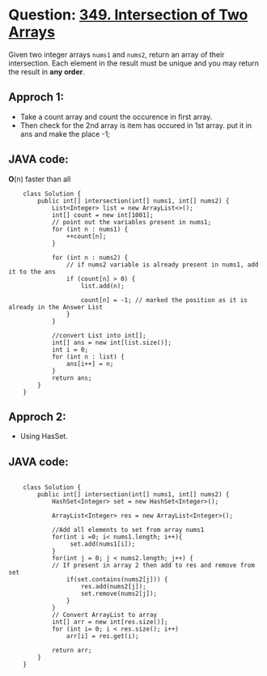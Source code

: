 # Question: [349. Intersection of Two Arrays](https://leetcode.com/problems/intersection-of-two-arrays/)

Given two integer arrays `nums1` and `nums2`, return an array of their intersection. Each element in the result must be unique and you may return the result in **any order**.

## Approch 1:

- Take a count array and count the occurence in first array.
- Then check for the 2nd array is item has occured in 1st array. put it in ans and make the place -1;

## JAVA code:

**O**(n) faster than all

```
    class Solution {
        public int[] intersection(int[] nums1, int[] nums2) {
            List<Integer> list = new ArrayList<>();
            int[] count = new int[1001];
            // point out the variables present in nums1;
            for (int n : nums1) {
                ++count[n];
            }

            for (int n : nums2) {
                // if nums2 variable is already present in nums1, add it to the ans
                if (count[n] > 0) {
                    list.add(n);

                    count[n] = -1; // marked the position as it is already in the Answer List
                }
            }

            //convert List into int[];
            int[] ans = new int[list.size()];
            int i = 0;
            for (int n : list) {
                ans[i++] = n;
            }
            return ans;
        }
    }

```

## Approch 2:

- Using HasSet.

## JAVA code:

```

    class Solution {
        public int[] intersection(int[] nums1, int[] nums2) {
            HashSet<Integer> set = new HashSet<Integer>();

            ArrayList<Integer> res = new ArrayList<Integer>();

            //Add all elements to set from array nums1
            for(int i =0; i< nums1.length; i++){
                 set.add(nums1[i]);
            }
            for(int j = 0; j < nums2.length; j++) {
            // If present in array 2 then add to res and remove from set
                if(set.contains(nums2[j])) {
                    res.add(nums2[j]);
                    set.remove(nums2[j]);
                }
            }
            // Convert ArrayList to array
            int[] arr = new int[res.size()];
            for (int i= 0; i < res.size(); i++)
                arr[i] = res.get(i);

            return arr;
        }
    }

```

```

```
